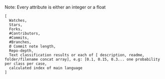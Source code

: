 Note: Every attribute is either an integer or a float
```
[
  Watches,
  Stars,
  Forks,
  #Contributors,
  #Commits,
  #Branches,
  Ø Commit note length,
  Repo-depth,
  Text classification results or each of [ description, readme, folder/filename concat array], e.g: [0.1, 0.15, 0.3... one probability per class per case,
  calculated index of main language
]
```
